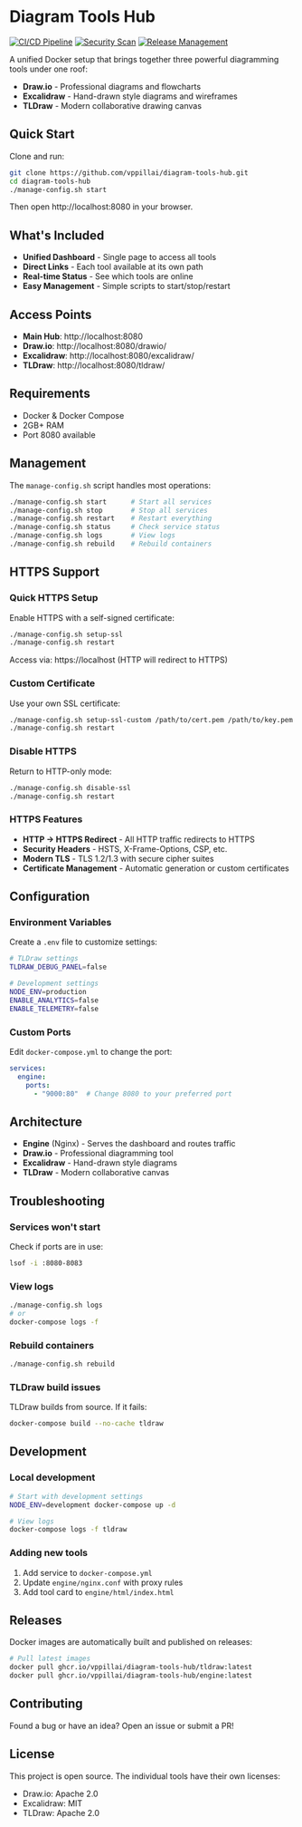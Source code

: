 # Diagram Tools Hub

[![CI/CD Pipeline](https://github.com/vppillai/diagram-tools-hub/workflows/CI/CD%20Pipeline/badge.svg)](https://github.com/vppillai/diagram-tools-hub/actions/workflows/ci-cd.yml)
[![Security Scan](https://github.com/vppillai/diagram-tools-hub/workflows/Security%20Scan/badge.svg)](https://github.com/vppillai/diagram-tools-hub/actions/workflows/security.yml)
[![Release Management](https://github.com/vppillai/diagram-tools-hub/workflows/🚀%20Release%20Management/badge.svg)](https://github.com/vppillai/diagram-tools-hub/actions/workflows/release.yml)

A unified Docker setup that brings together three powerful diagramming tools under one roof:
- **Draw.io** - Professional diagrams and flowcharts
- **Excalidraw** - Hand-drawn style diagrams and wireframes  
- **TLDraw** - Modern collaborative drawing canvas

## Quick Start

Clone and run:

```bash
git clone https://github.com/vppillai/diagram-tools-hub.git
cd diagram-tools-hub
./manage-config.sh start
```

Then open http://localhost:8080 in your browser.

## What's Included

- **Unified Dashboard** - Single page to access all tools
- **Direct Links** - Each tool available at its own path
- **Real-time Status** - See which tools are online
- **Easy Management** - Simple scripts to start/stop/restart

## Access Points

- **Main Hub**: http://localhost:8080
- **Draw.io**: http://localhost:8080/drawio/
- **Excalidraw**: http://localhost:8080/excalidraw/
- **TLDraw**: http://localhost:8080/tldraw/

## Requirements

- Docker & Docker Compose
- 2GB+ RAM
- Port 8080 available

## Management

The `manage-config.sh` script handles most operations:

```bash
./manage-config.sh start      # Start all services
./manage-config.sh stop       # Stop all services  
./manage-config.sh restart    # Restart everything
./manage-config.sh status     # Check service status
./manage-config.sh logs       # View logs
./manage-config.sh rebuild    # Rebuild containers
```

## HTTPS Support

### Quick HTTPS Setup

Enable HTTPS with a self-signed certificate:

```bash
./manage-config.sh setup-ssl
./manage-config.sh restart
```

Access via: https://localhost (HTTP will redirect to HTTPS)

### Custom Certificate

Use your own SSL certificate:

```bash
./manage-config.sh setup-ssl-custom /path/to/cert.pem /path/to/key.pem
./manage-config.sh restart
```

### Disable HTTPS

Return to HTTP-only mode:

```bash
./manage-config.sh disable-ssl
./manage-config.sh restart
```

### HTTPS Features

- **HTTP → HTTPS Redirect** - All HTTP traffic redirects to HTTPS
- **Security Headers** - HSTS, X-Frame-Options, CSP, etc.
- **Modern TLS** - TLS 1.2/1.3 with secure cipher suites
- **Certificate Management** - Automatic generation or custom certificates

## Configuration

### Environment Variables

Create a `.env` file to customize settings:

```bash
# TLDraw settings
TLDRAW_DEBUG_PANEL=false

# Development settings  
NODE_ENV=production
ENABLE_ANALYTICS=false
ENABLE_TELEMETRY=false
```

### Custom Ports

Edit `docker-compose.yml` to change the port:

```yaml
services:
  engine:
    ports:
      - "9000:80"  # Change 8080 to your preferred port
```

## Architecture

- **Engine** (Nginx) - Serves the dashboard and routes traffic
- **Draw.io** - Professional diagramming tool
- **Excalidraw** - Hand-drawn style diagrams
- **TLDraw** - Modern collaborative canvas

## Troubleshooting

### Services won't start

Check if ports are in use:
```bash
lsof -i :8080-8083
```

### View logs

```bash
./manage-config.sh logs
# or
docker-compose logs -f
```

### Rebuild containers

```bash
./manage-config.sh rebuild
```

### TLDraw build issues

TLDraw builds from source. If it fails:

```bash
docker-compose build --no-cache tldraw
```

## Development

### Local development

```bash
# Start with development settings
NODE_ENV=development docker-compose up -d

# View logs
docker-compose logs -f tldraw
```

### Adding new tools

1. Add service to `docker-compose.yml`
2. Update `engine/nginx.conf` with proxy rules
3. Add tool card to `engine/html/index.html`

## Releases

Docker images are automatically built and published on releases:

```bash
# Pull latest images
docker pull ghcr.io/vppillai/diagram-tools-hub/tldraw:latest
docker pull ghcr.io/vppillai/diagram-tools-hub/engine:latest
```

## Contributing

Found a bug or have an idea? Open an issue or submit a PR!

## License

This project is open source. The individual tools have their own licenses:
- Draw.io: Apache 2.0
- Excalidraw: MIT  
- TLDraw: Apache 2.0 